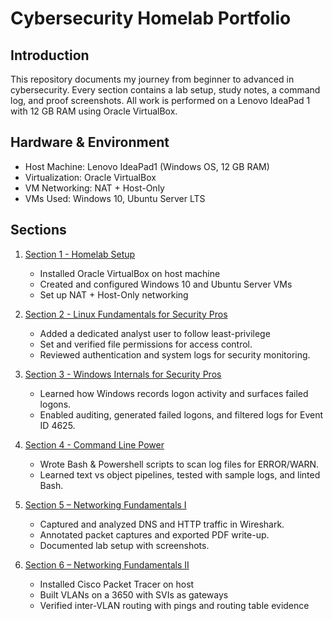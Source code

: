 # Cybersecurity Homelab Portfolio

## Introduction
This repository documents my journey from beginner to advanced in cybersecurity.
Every section contains a lab setup, study notes, a command log, and proof screenshots.
All work is performed on a Lenovo IdeaPad 1 with 12 GB RAM using Oracle VirtualBox.

## Hardware & Environment
- Host Machine: Lenovo IdeaPad1 (Windows OS, 12 GB RAM)
- Virtualization: Oracle VirtualBox
- VM Networking: NAT + Host-Only
- VMs Used: Windows 10, Ubuntu Server LTS

## Sections
1. [Section 1 - Homelab Setup](sections/section_1_homelab_setup/README.md)
	- Installed Oracle VirtualBox on host machine
	- Created and configured Windows 10 and Ubuntu Server VMs
	- Set up NAT + Host-Only networking

2. [Section 2 - Linux Fundamentals for Security Pros](sections/section_2_linux_fundamentals_for_security_pros)
	- Added a dedicated analyst user to follow least-privilege
	- Set and verified file permissions for access control.
	- Reviewed authentication and system logs for security monitoring.

3. [Section 3 - Windows Internals for Security Pros](sections/section_3_windows_internals/README.md)
	- Learned how Windows records logon activity and surfaces failed logons.
	- Enabled auditing, generated failed logons, and filtered logs for Event ID 4625.

4. [Section 4 - Command Line Power](sections/section_4_command_line_power/README.md)
	- Wrote Bash & Powershell scripts to scan log files for ERROR/WARN.
	- Learned text vs object pipelines, tested with sample logs, and linted Bash.

5. [Section 5 – Networking Fundamentals I](sections/section_5_networking_fundamentals/README.md)  
   - Captured and analyzed DNS and HTTP traffic in Wireshark.  
   - Annotated packet captures and exported PDF write-up.  
   - Documented lab setup with screenshots.  

6. [Section 6 – Networking Fundamentals II](sections/section_6_networking_fundamentals_ii/README.md)  
   - Installed Cisco Packet Tracer on host  
   - Built VLANs on a 3650 with SVIs as gateways  
   - Verified inter-VLAN routing with pings and routing table evidence  
